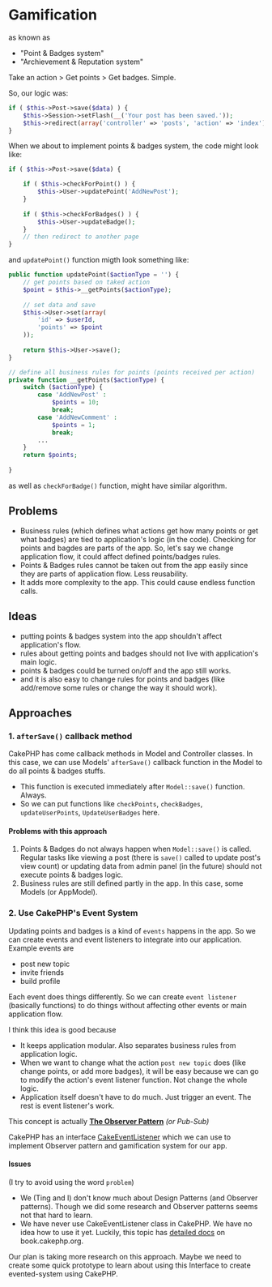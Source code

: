 # Gamification

as known as

* "Point & Badges system"
* "Archievement & Reputation system"

Take an action > Get points > Get badges. Simple.

So, our logic was:

```php
if ( $this->Post->save($data) ) {
	$this->Session->setFlash(__('Your post has been saved.'));
    $this->redirect(array('controller' => 'posts', 'action' => 'index'));
}
```

When we about to implement points & badges system, the code might look like:

```php
if ( $this->Post->save($data) {

	if ( $this->checkForPoint() ) {
		$this->User->updatePoint('AddNewPost');
    }
    
    if ( $this->checkForBadges() ) {
    	$this->User->updateBadge();
    }
    // then redirect to another page
}
```

and `updatePoint()` function migth look something like:

```php
public function updatePoint($actionType = '') {
	// get points based on taked action
    $point = $this->__getPoints($actionType);
    
    // set data and save
    $this->User->set(array(
    	'id' => $userId,
        'points' => $point
    ));
    
    return $this->User->save();
}

// define all business rules for points (points received per action)
private function __getPoints($actionType) {
	switch ($actionType) {
    	case 'AddNewPost' :
        	$points = 10;
            break;
        case 'AddNewComment' :
        	$points = 1;
            break;
        ...    
    }
    return $points;
    
}
```

as well as `checkForBadge()` function, might have similar algorithm.

## Problems

- Business rules (which defines what actions get how many points or get what badges) are tied to application's logic (in the code). Checking for points and bagdes are parts of the app. So, let's say we change application flow, it could affect defined points/badges rules.
- Points & Badges rules cannot be taken out from the app easily since they are parts of application flow. Less reusability.
- It adds more complexity to the app. This could cause endless function calls.

## Ideas

- putting points & badges system into the app shouldn't affect application's flow.
- rules about getting points and badges should not live with application's main logic.
- points & badges could be turned on/off and the app still works.
- and it is also easy to change rules for points and badges (like add/remove some rules or change the way it should work).

## Approaches

### 1. `afterSave()` callback method

CakePHP has come callback methods in Model and Controller classes. In this case, we can use Models' `afterSave()` callback function in the Model to do all points & badges stuffs.
  - This function is executed immediately after `Model::save()` function. Always.
  - So we can put functions like `checkPoints`, `checkBadges`, `updateUserPoints`, `UpdateUserBadges` here.

#### Problems with this approach
1. Points & Badges do not always happen when `Model::save()` is called. Regular tasks like viewing a post (there is `save()` called to update post's view count) or updating data from admin panel (in the future) should not execute points & badges logic.
2. Business rules are still defined partly in the app. In this case, some Models (or AppModel).

### 2. Use CakePHP's Event System

Updating points and badges is a kind of `events` happens in the app. So we can create events and event listeners to integrate into our application. Example events are
- post new topic
- invite friends
- build profile

Each event does things differently. So we can create `event listener` (basically functions) to do things without affecting other events or main application flow.

I think this idea is good because
- It keeps application modular. Also separates business rules from application logic.
- When we want to change what the action `post new topic` does (like change points, or add more badges), it will be easy because we can go to modify the action's event listener function. Not change the whole logic.
- Application itself doesn't have to do much. Just trigger an event. The rest is event listener's work.

This concept is actually **[The Observer Pattern](http://en.wikipedia.org/wiki/Observer_pattern)** *(or Pub-Sub)*

CakePHP has an interface [CakeEventListener](http://book.cakephp.org/2.0/en/core-libraries/events.html) which we can use to implement Observer pattern and gamification system for our app.

#### Issues

(I try to avoid using the word `problem`)

- We (Ting and I) don't know much about Design Patterns (and Observer patterns). Though we did some research and Observer patterns seems not that hard to learn.
- We have never use CakeEventListener class in CakePHP. We have no idea how to use it yet. Luckily, this topic has [detailed docs](http://book.cakephp.org/2.0/en/core-libraries/events.html) on book.cakephp.org.

Our plan is taking more research on this approach. Maybe we need to create some quick prototype to learn about using this Interface to create evented-system using CakePHP.
